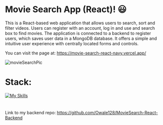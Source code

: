 # Movie Search App (React)! 😃

This is a React-based web application that allows users to search, sort and filter videos. Users can register with an account, log in and use and search box to find movies. The application is connected to a backend to register users, which saves user data in a MongoDB database. It offers a simple and intuitive user experience with centrally located forms and controls.

You can visit the page at: https://movie-search-react-navy.vercel.app/

![movieSearchPic](https://github.com/Owale128/MovieSearch-React/assets/110387474/c5df3b76-a6b5-4537-b9db-46c4944866fc)
# Stack:
[![My Skills](https://skillicons.dev/icons?i=vite,js,react,html,sass,vercel&perline=3)](https://skillicons.dev)
#
Link to my backend repo: https://github.com/Owale128/MovieSearch-React-Backend
